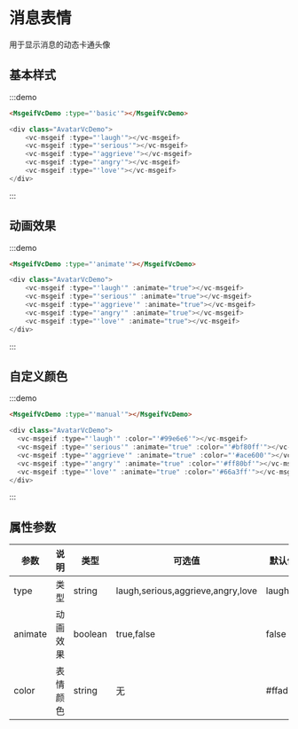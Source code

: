 # 消息表情

用于显示消息的动态卡通头像

## 基本样式

:::demo
```html
<MsgeifVcDemo :type="'basic'"></MsgeifVcDemo>
```
```javascript
<div class="AvatarVcDemo">
    <vc-msgeif :type="'laugh'"></vc-msgeif>
    <vc-msgeif :type="'serious'"></vc-msgeif>
    <vc-msgeif :type="'aggrieve'"></vc-msgeif>
    <vc-msgeif :type="'angry'"></vc-msgeif>
    <vc-msgeif :type="'love'"></vc-msgeif>
</div>
```
:::

## 动画效果

:::demo
```html
<MsgeifVcDemo :type="'animate'"></MsgeifVcDemo>
```
```javascript
<div class="AvatarVcDemo">
    <vc-msgeif :type="'laugh'" :animate="true"></vc-msgeif>
    <vc-msgeif :type="'serious'" :animate="true"></vc-msgeif>
    <vc-msgeif :type="'aggrieve'" :animate="true"></vc-msgeif>
    <vc-msgeif :type="'angry'" :animate="true"></vc-msgeif>
    <vc-msgeif :type="'love'" :animate="true"></vc-msgeif>
</div>
```
:::

## 自定义颜色

:::demo
```html
<MsgeifVcDemo :type="'manual'"></MsgeifVcDemo>
```
```javascript
<div class="AvatarVcDemo">
  <vc-msgeif :type="'laugh'" :color="'#99e6e6'"></vc-msgeif>
  <vc-msgeif :type="'serious'" :animate="true" :color="'#bf80ff'"></vc-msgeif>
  <vc-msgeif :type="'aggrieve'" :animate="true" :color="'#ace600'"></vc-msgeif>
  <vc-msgeif :type="'angry'" :animate="true" :color="'#ff80bf'"></vc-msgeif>
  <vc-msgeif :type="'love'" :animate="true" :color="'#66a3ff'"></vc-msgeif>
</div>
```
:::

## 属性参数

| 参数 | 说明 |	类型 |	可选值 |	默认值 |
|---|---|---|---|---|
| type | 类型 | string | laugh,serious,aggrieve,angry,love | laugh |
| animate | 动画效果 | boolean | true,false | false |
| color | 表情颜色 | string | 无 | #ffad33 |
